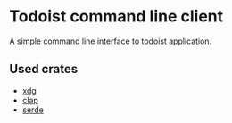 # Todoist command line client
A simple command line interface to todoist application.

## Used crates
 - [xdg](https://whitequark.github.io/rust-xdg/xdg/index.html)
 - [clap](https://github.com/kbknapp/clap-rs)
 - [serde](https://github.com/serde-rs/serde)